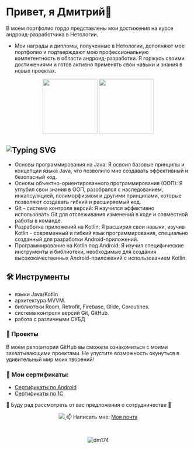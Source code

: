 # Привет, я Дмитрий👋
В моем портфолио гордо представлены мои достижения на курсе андроид-разработчика в Нетологии.

- Мои награды и дипломы, полученные в Нетологии, дополняют мое портфолио и подтверждают мою профессиональную компетентность в области андроид-разработки. Я горжусь своими достижениями и готов активно применять свои навыки и знания в новых проектах.


<p align='center'>
   <a href="https://github-readme-stats.vercel.app/api?username=dm174&show_icons=true&count_private=true"><img
           height=150
           src="https://github-readme-stats.vercel.app/api?username=dm174&show_icons=true&count_private=true"/></a>
    <img height=150
                                                                  src="https://github-readme-stats.vercel.app/api/top-langs/?username=dm174&layout=compact"/> 
</p>

 
##  ![Typing SVG](https://readme-typing-svg.demolab.com/?lines=😊+Полученный+опыт+в+Нетологии)
- Основы программирования на Java: Я освоил базовые принципы и концепции языка Java, что позволило мне создавать эффективный и безопасный код.
- Основы объектно-ориентированного программирования (ООП): Я углубил свои знания в ООП, разобрался с наследованием, инкапсуляцией, полиморфизмом и другими принципами, которые позволяют создавать гибкий и расширяемый код.
- Git - система контроля версий: Я научился эффективно использовать Git для отслеживания изменений в коде и совместной работы в команде.
- Разработка приложений на Kotlin: Я расширил свои навыки, изучив Kotlin - современный и гибкий язык программирования, специально созданный для разработки Android-приложений.
- Программирование на Kotlin под Android: Я изучил специфические инструменты и библиотеки, необходимые для создания высококачественных Android-приложений с использованием Kotlin.


## 🛠  Инструменты
- языки Java/Kotlin 
- архитектура MVVM.
- библиотеки Room, Retrofit, Firebase, Glide, Coroutines.
- система контроля версий Git, GitHub.
- работа с различными СУБД
  
### 💪 Проекты

В моем репозитории GitHub вы сможете ознакомиться с моими захватывающими проектами. Не упустите возможность окунуться в удивительный мир моих творений!

### 📃 Мои сертификаты:
- <a href="https://github.com/dm174/dm174/blob/main/Netology.md">Сертификаты по Android</a>
- <a href="https://github.com/dm174/dm174/blob/main/1С.md">Сертификаты по 1С</a>

 🤝 Буду рад рассмотреть от вас предложения о сотрудничестве 🤝

<p align='center'>
    <a href="https://t.me/tdu_74">
       <img src="https://img.shields.io/badge/Telegram-2CA5E0?style=for-the-badge&logo=telegram&logoColor=white"/>
   </a>
   📫 Написать мне: <a href='mailto:ditriy.titov@mail.ru'>Моя почта</a>

 <div align="center" style="margin: 40px 0">
    <p>
    <img src="https://komarev.com/ghpvc/?username=dm174&label=Profile+views&color=0e75b6&style=flat" alt="dm174" style="display:inline-block;vertical-align: middle;"> 
</p>
   <a href="https://github.com/dm174/github-profile-views-counter">
       
   </a>
</div>

<!--
**dm174/dm174** is a ✨ _special_ ✨ repository because its `README.md` (this file) appears on your GitHub profile.

Here are some ideas to get you started:

- 🔭 I’m currently working on ...
- 🌱 I’m currently learning ...
- 👯 I’m looking to collaborate on ...
- 🤔 I’m looking for help with ...
- 💬 Ask me about ...
- 📫 How to reach me: ...
- 😄 Pronouns: ...
- ⚡ Fun fact: ...
-->
